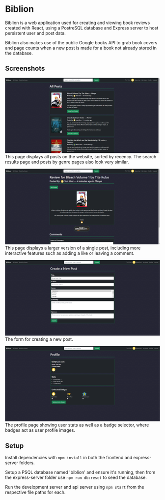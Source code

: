 # Biblion

Biblion is a web application used for creating and viewing book reviews created with React, using a PostreSQL database and Express server to host persistent user and post data.  

Biblion also makes use of the public Google books API to grab book covers and page counts when a new post is made for a book not already stored in the database.

## Screenshots

!["All Posts"](https://github.com/Rdmptn/biblion/blob/master/docs/All%20Posts.png?raw=true)  
This page displays all posts on the website, sorted by recency. The search results page and posts by genre pages also look very similar.

!["Single Post"](https://github.com/Rdmptn/biblion/blob/master/docs/Single%20Post.png?raw=true)   
This page displays a larger version of a single post, including more interactive features such as adding a like or leaving a comment.

!["Create Post"](https://github.com/Rdmptn/biblion/blob/master/docs/Create%20Post.png?raw=true)   
The form for creating a new post.

!["Profile"](https://github.com/Rdmptn/biblion/blob/master/docs/Profile.png?raw=true)   
The profile page showing user stats as well as a badge selector, where badges act as user profile images.

## Setup

Install dependencies with `npm install` in both the frontend and express-server folders.

Setup a PSQL database named 'biblion' and ensure it's running, then from the express-server folder use `npm run db:reset` to seed the database.

Run the development server and api server using `npm start` from the respective file paths for each.
